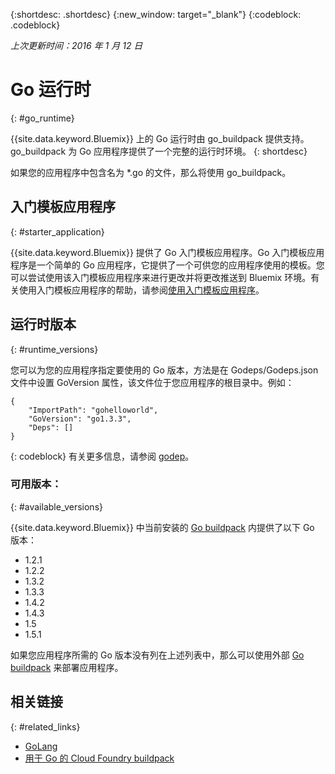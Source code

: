 {:shortdesc: .shortdesc}
{:new_window: target="_blank"}
{:codeblock: .codeblock}

*上次更新时间：2016 年 1 月 12 日*

# Go 运行时
{: #go_runtime}

{{site.data.keyword.Bluemix}} 上的 Go 运行时由 go_buildpack 提供支持。go_buildpack 为 Go 应用程序提供了一个完整的运行时环境。
{: shortdesc}

如果您的应用程序中包含名为 *.go 的文件，那么将使用 go_buildpack。

## 入门模板应用程序
{: #starter_application}

{{site.data.keyword.Bluemix}} 提供了 Go 入门模板应用程序。Go 入门模板应用程序是一个简单的 Go 应用程序，它提供了一个可供您的应用程序使用的模板。您可以尝试使用该入门模板应用程序来进行更改并将更改推送到 Bluemix 环境。有关使用入门模板应用程序的帮助，请参阅[使用入门模板应用程序](../../cfapps/starter_app_usage.html)。

## 运行时版本
{: #runtime_versions}

您可以为您的应用程序指定要使用的 Go 版本，方法是在 Godeps/Godeps.json 文件中设置 GoVersion 属性，该文件位于您应用程序的根目录中。例如：


```
{
	"ImportPath": "gohelloworld",
	"GoVersion": "go1.3.3",
	"Deps": []
}
```
{: codeblock}
有关更多信息，请参阅 [godep](https://github.com/tools/godep)。

### 可用版本：
{: #available_versions}

{{site.data.keyword.Bluemix}} 中当前安装的 [Go buildpack](https://github.com/cloudfoundry/go-buildpack/releases/tag/v1.6.2) 内提供了以下 Go 版本：

* 1.2.1
* 1.2.2
* 1.3.2
* 1.3.3
* 1.4.2
* 1.4.3
* 1.5
* 1.5.1

如果您应用程序所需的 Go 版本没有列在上述列表中，那么可以使用外部 [Go buildpack](https://github.com/cloudfoundry/go-buildpack.git) 来部署应用程序。

## 相关链接
{: #related_links}
* [GoLang](http://golang.org/)
* [用于 Go 的 Cloud Foundry buildpack](https://github.com/cloudfoundry/go-buildpack)
